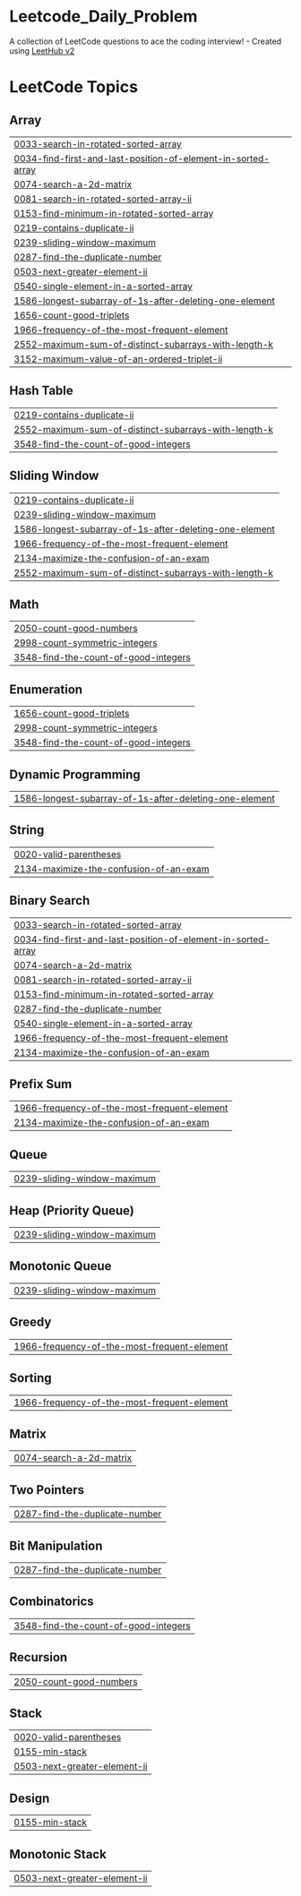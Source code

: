 # Leetcode_Daily_Problem
A collection of LeetCode questions to ace the coding interview! - Created using [LeetHub v2](https://github.com/arunbhardwaj/LeetHub-2.0)

<!---LeetCode Topics Start-->
# LeetCode Topics
## Array
|  |
| ------- |
| [0033-search-in-rotated-sorted-array](https://github.com/Vansh-13/Leetcode_Daily_Problem/tree/master/0033-search-in-rotated-sorted-array) |
| [0034-find-first-and-last-position-of-element-in-sorted-array](https://github.com/Vansh-13/Leetcode_Daily_Problem/tree/master/0034-find-first-and-last-position-of-element-in-sorted-array) |
| [0074-search-a-2d-matrix](https://github.com/Vansh-13/Leetcode_Daily_Problem/tree/master/0074-search-a-2d-matrix) |
| [0081-search-in-rotated-sorted-array-ii](https://github.com/Vansh-13/Leetcode_Daily_Problem/tree/master/0081-search-in-rotated-sorted-array-ii) |
| [0153-find-minimum-in-rotated-sorted-array](https://github.com/Vansh-13/Leetcode_Daily_Problem/tree/master/0153-find-minimum-in-rotated-sorted-array) |
| [0219-contains-duplicate-ii](https://github.com/Vansh-13/Leetcode_Daily_Problem/tree/master/0219-contains-duplicate-ii) |
| [0239-sliding-window-maximum](https://github.com/Vansh-13/Leetcode_Daily_Problem/tree/master/0239-sliding-window-maximum) |
| [0287-find-the-duplicate-number](https://github.com/Vansh-13/Leetcode_Daily_Problem/tree/master/0287-find-the-duplicate-number) |
| [0503-next-greater-element-ii](https://github.com/Vansh-13/Leetcode_Daily_Problem/tree/master/0503-next-greater-element-ii) |
| [0540-single-element-in-a-sorted-array](https://github.com/Vansh-13/Leetcode_Daily_Problem/tree/master/0540-single-element-in-a-sorted-array) |
| [1586-longest-subarray-of-1s-after-deleting-one-element](https://github.com/Vansh-13/Leetcode_Daily_Problem/tree/master/1586-longest-subarray-of-1s-after-deleting-one-element) |
| [1656-count-good-triplets](https://github.com/Vansh-13/Leetcode_Daily_Problem/tree/master/1656-count-good-triplets) |
| [1966-frequency-of-the-most-frequent-element](https://github.com/Vansh-13/Leetcode_Daily_Problem/tree/master/1966-frequency-of-the-most-frequent-element) |
| [2552-maximum-sum-of-distinct-subarrays-with-length-k](https://github.com/Vansh-13/Leetcode_Daily_Problem/tree/master/2552-maximum-sum-of-distinct-subarrays-with-length-k) |
| [3152-maximum-value-of-an-ordered-triplet-ii](https://github.com/Vansh-13/Leetcode_Daily_Problem/tree/master/3152-maximum-value-of-an-ordered-triplet-ii) |
## Hash Table
|  |
| ------- |
| [0219-contains-duplicate-ii](https://github.com/Vansh-13/Leetcode_Daily_Problem/tree/master/0219-contains-duplicate-ii) |
| [2552-maximum-sum-of-distinct-subarrays-with-length-k](https://github.com/Vansh-13/Leetcode_Daily_Problem/tree/master/2552-maximum-sum-of-distinct-subarrays-with-length-k) |
| [3548-find-the-count-of-good-integers](https://github.com/Vansh-13/Leetcode_Daily_Problem/tree/master/3548-find-the-count-of-good-integers) |
## Sliding Window
|  |
| ------- |
| [0219-contains-duplicate-ii](https://github.com/Vansh-13/Leetcode_Daily_Problem/tree/master/0219-contains-duplicate-ii) |
| [0239-sliding-window-maximum](https://github.com/Vansh-13/Leetcode_Daily_Problem/tree/master/0239-sliding-window-maximum) |
| [1586-longest-subarray-of-1s-after-deleting-one-element](https://github.com/Vansh-13/Leetcode_Daily_Problem/tree/master/1586-longest-subarray-of-1s-after-deleting-one-element) |
| [1966-frequency-of-the-most-frequent-element](https://github.com/Vansh-13/Leetcode_Daily_Problem/tree/master/1966-frequency-of-the-most-frequent-element) |
| [2134-maximize-the-confusion-of-an-exam](https://github.com/Vansh-13/Leetcode_Daily_Problem/tree/master/2134-maximize-the-confusion-of-an-exam) |
| [2552-maximum-sum-of-distinct-subarrays-with-length-k](https://github.com/Vansh-13/Leetcode_Daily_Problem/tree/master/2552-maximum-sum-of-distinct-subarrays-with-length-k) |
## Math
|  |
| ------- |
| [2050-count-good-numbers](https://github.com/Vansh-13/Leetcode_Daily_Problem/tree/master/2050-count-good-numbers) |
| [2998-count-symmetric-integers](https://github.com/Vansh-13/Leetcode_Daily_Problem/tree/master/2998-count-symmetric-integers) |
| [3548-find-the-count-of-good-integers](https://github.com/Vansh-13/Leetcode_Daily_Problem/tree/master/3548-find-the-count-of-good-integers) |
## Enumeration
|  |
| ------- |
| [1656-count-good-triplets](https://github.com/Vansh-13/Leetcode_Daily_Problem/tree/master/1656-count-good-triplets) |
| [2998-count-symmetric-integers](https://github.com/Vansh-13/Leetcode_Daily_Problem/tree/master/2998-count-symmetric-integers) |
| [3548-find-the-count-of-good-integers](https://github.com/Vansh-13/Leetcode_Daily_Problem/tree/master/3548-find-the-count-of-good-integers) |
## Dynamic Programming
|  |
| ------- |
| [1586-longest-subarray-of-1s-after-deleting-one-element](https://github.com/Vansh-13/Leetcode_Daily_Problem/tree/master/1586-longest-subarray-of-1s-after-deleting-one-element) |
## String
|  |
| ------- |
| [0020-valid-parentheses](https://github.com/Vansh-13/Leetcode_Daily_Problem/tree/master/0020-valid-parentheses) |
| [2134-maximize-the-confusion-of-an-exam](https://github.com/Vansh-13/Leetcode_Daily_Problem/tree/master/2134-maximize-the-confusion-of-an-exam) |
## Binary Search
|  |
| ------- |
| [0033-search-in-rotated-sorted-array](https://github.com/Vansh-13/Leetcode_Daily_Problem/tree/master/0033-search-in-rotated-sorted-array) |
| [0034-find-first-and-last-position-of-element-in-sorted-array](https://github.com/Vansh-13/Leetcode_Daily_Problem/tree/master/0034-find-first-and-last-position-of-element-in-sorted-array) |
| [0074-search-a-2d-matrix](https://github.com/Vansh-13/Leetcode_Daily_Problem/tree/master/0074-search-a-2d-matrix) |
| [0081-search-in-rotated-sorted-array-ii](https://github.com/Vansh-13/Leetcode_Daily_Problem/tree/master/0081-search-in-rotated-sorted-array-ii) |
| [0153-find-minimum-in-rotated-sorted-array](https://github.com/Vansh-13/Leetcode_Daily_Problem/tree/master/0153-find-minimum-in-rotated-sorted-array) |
| [0287-find-the-duplicate-number](https://github.com/Vansh-13/Leetcode_Daily_Problem/tree/master/0287-find-the-duplicate-number) |
| [0540-single-element-in-a-sorted-array](https://github.com/Vansh-13/Leetcode_Daily_Problem/tree/master/0540-single-element-in-a-sorted-array) |
| [1966-frequency-of-the-most-frequent-element](https://github.com/Vansh-13/Leetcode_Daily_Problem/tree/master/1966-frequency-of-the-most-frequent-element) |
| [2134-maximize-the-confusion-of-an-exam](https://github.com/Vansh-13/Leetcode_Daily_Problem/tree/master/2134-maximize-the-confusion-of-an-exam) |
## Prefix Sum
|  |
| ------- |
| [1966-frequency-of-the-most-frequent-element](https://github.com/Vansh-13/Leetcode_Daily_Problem/tree/master/1966-frequency-of-the-most-frequent-element) |
| [2134-maximize-the-confusion-of-an-exam](https://github.com/Vansh-13/Leetcode_Daily_Problem/tree/master/2134-maximize-the-confusion-of-an-exam) |
## Queue
|  |
| ------- |
| [0239-sliding-window-maximum](https://github.com/Vansh-13/Leetcode_Daily_Problem/tree/master/0239-sliding-window-maximum) |
## Heap (Priority Queue)
|  |
| ------- |
| [0239-sliding-window-maximum](https://github.com/Vansh-13/Leetcode_Daily_Problem/tree/master/0239-sliding-window-maximum) |
## Monotonic Queue
|  |
| ------- |
| [0239-sliding-window-maximum](https://github.com/Vansh-13/Leetcode_Daily_Problem/tree/master/0239-sliding-window-maximum) |
## Greedy
|  |
| ------- |
| [1966-frequency-of-the-most-frequent-element](https://github.com/Vansh-13/Leetcode_Daily_Problem/tree/master/1966-frequency-of-the-most-frequent-element) |
## Sorting
|  |
| ------- |
| [1966-frequency-of-the-most-frequent-element](https://github.com/Vansh-13/Leetcode_Daily_Problem/tree/master/1966-frequency-of-the-most-frequent-element) |
## Matrix
|  |
| ------- |
| [0074-search-a-2d-matrix](https://github.com/Vansh-13/Leetcode_Daily_Problem/tree/master/0074-search-a-2d-matrix) |
## Two Pointers
|  |
| ------- |
| [0287-find-the-duplicate-number](https://github.com/Vansh-13/Leetcode_Daily_Problem/tree/master/0287-find-the-duplicate-number) |
## Bit Manipulation
|  |
| ------- |
| [0287-find-the-duplicate-number](https://github.com/Vansh-13/Leetcode_Daily_Problem/tree/master/0287-find-the-duplicate-number) |
## Combinatorics
|  |
| ------- |
| [3548-find-the-count-of-good-integers](https://github.com/Vansh-13/Leetcode_Daily_Problem/tree/master/3548-find-the-count-of-good-integers) |
## Recursion
|  |
| ------- |
| [2050-count-good-numbers](https://github.com/Vansh-13/Leetcode_Daily_Problem/tree/master/2050-count-good-numbers) |
## Stack
|  |
| ------- |
| [0020-valid-parentheses](https://github.com/Vansh-13/Leetcode_Daily_Problem/tree/master/0020-valid-parentheses) |
| [0155-min-stack](https://github.com/Vansh-13/Leetcode_Daily_Problem/tree/master/0155-min-stack) |
| [0503-next-greater-element-ii](https://github.com/Vansh-13/Leetcode_Daily_Problem/tree/master/0503-next-greater-element-ii) |
## Design
|  |
| ------- |
| [0155-min-stack](https://github.com/Vansh-13/Leetcode_Daily_Problem/tree/master/0155-min-stack) |
## Monotonic Stack
|  |
| ------- |
| [0503-next-greater-element-ii](https://github.com/Vansh-13/Leetcode_Daily_Problem/tree/master/0503-next-greater-element-ii) |
<!---LeetCode Topics End-->